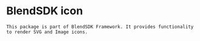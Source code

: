 # BlendSDK icon

    This package is part of BlendSDK Framework. It provides functionality
    to render SVG and Image icons.
